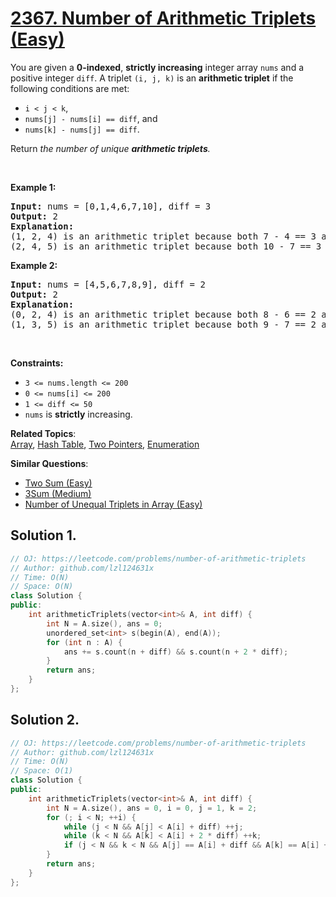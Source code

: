 # [2367. Number of Arithmetic Triplets (Easy)](https://leetcode.com/problems/number-of-arithmetic-triplets)

<p>You are given a <strong>0-indexed</strong>, <strong>strictly increasing</strong> integer array <code>nums</code> and a positive integer <code>diff</code>. A triplet <code>(i, j, k)</code> is an <strong>arithmetic triplet</strong> if the following conditions are met:</p>
<ul>
	<li><code>i &lt; j &lt; k</code>,</li>
	<li><code>nums[j] - nums[i] == diff</code>, and</li>
	<li><code>nums[k] - nums[j] == diff</code>.</li>
</ul>
<p>Return <em>the number of unique <strong>arithmetic triplets</strong>.</em></p>
<p>&nbsp;</p>
<p><strong class="example">Example 1:</strong></p>
<pre><strong>Input:</strong> nums = [0,1,4,6,7,10], diff = 3
<strong>Output:</strong> 2
<strong>Explanation:</strong>
(1, 2, 4) is an arithmetic triplet because both 7 - 4 == 3 and 4 - 1 == 3.
(2, 4, 5) is an arithmetic triplet because both 10 - 7 == 3 and 7 - 4 == 3. 
</pre>
<p><strong class="example">Example 2:</strong></p>
<pre><strong>Input:</strong> nums = [4,5,6,7,8,9], diff = 2
<strong>Output:</strong> 2
<strong>Explanation:</strong>
(0, 2, 4) is an arithmetic triplet because both 8 - 6 == 2 and 6 - 4 == 2.
(1, 3, 5) is an arithmetic triplet because both 9 - 7 == 2 and 7 - 5 == 2.
</pre>
<p>&nbsp;</p>
<p><strong>Constraints:</strong></p>
<ul>
	<li><code>3 &lt;= nums.length &lt;= 200</code></li>
	<li><code>0 &lt;= nums[i] &lt;= 200</code></li>
	<li><code>1 &lt;= diff &lt;= 50</code></li>
	<li><code>nums</code> is <strong>strictly</strong> increasing.</li>
</ul>

**Related Topics**:  
[Array](https://leetcode.com/tag/array/), [Hash Table](https://leetcode.com/tag/hash-table/), [Two Pointers](https://leetcode.com/tag/two-pointers/), [Enumeration](https://leetcode.com/tag/enumeration/)

**Similar Questions**:
* [Two Sum (Easy)](https://leetcode.com/problems/two-sum/)
* [3Sum (Medium)](https://leetcode.com/problems/3sum/)
* [Number of Unequal Triplets in Array (Easy)](https://leetcode.com/problems/number-of-unequal-triplets-in-array/)

## Solution 1.

```cpp
// OJ: https://leetcode.com/problems/number-of-arithmetic-triplets
// Author: github.com/lzl124631x
// Time: O(N)
// Space: O(N)
class Solution {
public:
    int arithmeticTriplets(vector<int>& A, int diff) {
        int N = A.size(), ans = 0;
        unordered_set<int> s(begin(A), end(A));
        for (int n : A) {
            ans += s.count(n + diff) && s.count(n + 2 * diff);
        }
        return ans;
    }
};
```

## Solution 2.

```cpp
// OJ: https://leetcode.com/problems/number-of-arithmetic-triplets
// Author: github.com/lzl124631x
// Time: O(N)
// Space: O(1)
class Solution {
public:
    int arithmeticTriplets(vector<int>& A, int diff) {
        int N = A.size(), ans = 0, i = 0, j = 1, k = 2;
        for (; i < N; ++i) {
            while (j < N && A[j] < A[i] + diff) ++j;
            while (k < N && A[k] < A[i] + 2 * diff) ++k;
            if (j < N && k < N && A[j] == A[i] + diff && A[k] == A[i] + 2 * diff) ++ans;
        }
        return ans;
    }
};
```